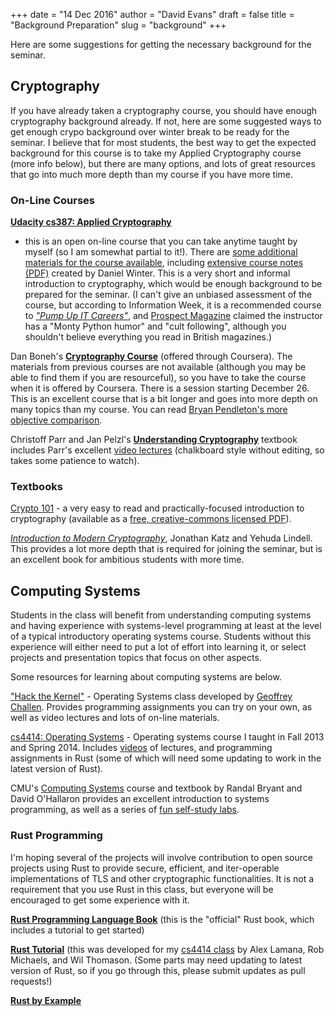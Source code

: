 +++
date = "14 Dec 2016"
author = "David Evans"
draft = false
title = "Background Preparation"
slug = "background"
+++

Here are some suggestions for getting the necessary background for the
seminar.  

## Cryptography

If you have already taken a cryptography course, you should have
enough cryptography background already.  If not, here are some
suggested ways to get enough crypo background over winter break to be
ready for the seminar.  I believe that for most students, the best way
to get the expected background for this course is to take my Applied
Cryptography course (more info below), but there are many options, and
lots of great resources that go into much more depth than my course if
you have more time.

### On-Line Courses

[**Udacity cs387: Applied
Cryptography**](https://www.udacity.com/course/applied-cryptography--cs387)
- this is an open on-line course that you can take anytime taught by
myself (so I am somewhat partial to it!).  There are [some additional
materials for the course
available](http://www.cs.virginia.edu/~evans/courses/cs387/),
including [extensive course notes
(PDF)](http://www.cs.virginia.edu/~evans/courses/crypto-notes.pdf)
created by Daniel Winter.  This is a very short and informal
introduction to cryptography, which would be enough background to be
prepared for the seminar.  (I can't give an unbiased assessment of the
course, but according to Information Week, it is a recommended course
to [_"Pump Up IT
Careers"_](http://www.informationweek.com/strategic-cio/team-building-and-staffing/5-online-classes-to-pump-up-it-careers/d/d-id/898915),
and [Prospect
Magazine](www.prospectmagazine.co.uk/magazine/online-universities-udacity-grand-challenge-david-stavens-dave-evans)
claimed the instructor has a "Monty Python humor" and "cult
following", although you shouldn't believe everything you read in
British magazines.)

Dan Boneh's [**Cryptography
Course**](https://www.coursera.org/learn/crypto) (offered through
Coursera).  The materials from previous courses are not available
(although you may be able to find them if you are resourceful), so you
have to take the course when it is offered by Coursera. There is a
session starting December 26.  This is an excellent course that is a
bit longer and goes into more depth on many topics than my course.
You can read [Bryan Pendleton's more objective
comparison](http://bryanpendleton.blogspot.com/2012/05/comparing-coursera-and-udacity.html).

Christoff Parr and Jan Pelzl's [**Understanding
Cryptography**](http://www.crypto-textbook.com/) textbook includes
Parr's excellent [video
lectures](http://wiki.crypto.rub.de/Buch/movies.php) (chalkboard
style without editing, so takes some patience to watch).

### Textbooks

[Crypto 101](https://www.crypto101.io/) - a very easy to read and
practically-focused introduction to cryptography (available as a [free,
creative-commons licensed PDF](/docs/Crypto101.pdf)).

[_Introduction to Modern
Cryptography_](http://www.cs.umd.edu/~jkatz/imc.html), Jonathan Katz
and Yehuda Lindell.  This provides a lot more depth that is required
for joining the seminar, but is an excellent book for ambitious
students with more time.


## Computing Systems

Students in the class will benefit from understanding computing
systems and having experience with systems-level programming at least
at the level of a typical introductory operating systems course.
Students without this experience will either need to put a lot of
effort into learning it, or select projects and presentation topics
that focus on other aspects.

Some resources for learning about computing systems are below.

["Hack the Kernel"](https://www.ops-class.org/) - Operating Systems
class developed by [Geoffrey
Challen](https://www.bluegroup.systems/people/gwa/).  Provides
programming assignments you can try on your own, as well as video
lectures and lots of on-line materials.

[cs4414: Operating Systems](https://rust-class.org/) - Operating
systems course I taught in Fall 2013 and Spring 2014. Includes
[videos](http://rust-class.org/pages/classes.html) of lectures, and
programming assignments in Rust (some of which will need some updating
to work in the latest version of Rust).

CMU's [Computing Systems](http://csapp.cs.cmu.edu/) course and
textbook by Randal Bryant and David O'Hallaron provides an excellent
introduction to systems programming, as well as a series of [fun
self-study labs](http://csapp.cs.cmu.edu/3e/labs.html).

### Rust Programming

I'm hoping several of the projects will involve contribution to open
source projects using Rust to provide secure, efficient, and
iter-operable implementations of TLS and other cryptographic
functionalities.  It is not a requirement that you use Rust in this
class, but everyone will be encouraged to get some experience with it.

[**Rust Programming Language
Book**](https://doc.rust-lang.org/nightly/book/) (this is the
"official" Rust book, which includes a tutorial to get started)

[**Rust Tutorial**](http://aml3.github.io/RustTutorial/) (this was
developed for my [cs4414 class](https://rust-class.org/) by Alex
Lamana, Rob Michaels, and Wil Thomason.  (Some parts may need updating
to latest version of Rust, so if you go through this, please submit
updates as pull requests!)

[**Rust by Example**](http://rustbyexample.com/)






